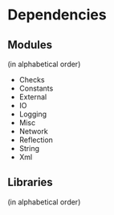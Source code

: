 # Dependencies

## Modules
(in alphabetical order)

* Checks
* Constants
* External
* IO
* Logging
* Misc
* Network
* Reflection
* String
* Xml

## Libraries
(in alphabetical order)
